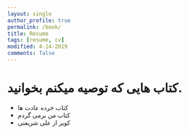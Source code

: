 ```yaml
---
layout: single
author_profile: true
permalink: /book/
title: Resume
tags: [resume, cv]
modified: 4-14-2019
comments: false
---
```



# کتاب هایی که توصیه میکنم بخوانید.

- کتاب خرده عادت ها 
- کتاب من برمی گردم
- کویر از علی شریعتی 







<!-- <iframe width="1691" height="680" src="https://www.youtube.com/embed/LOTtWzX3Wp4" title="The STRANGE Reason He's The World's Best Climber" frameborder="0" allow="accelerometer; autoplay; clipboard-write; encrypted-media; gyroscope; picture-in-picture" allowfullscreen></iframe>


|  Number | Name |
|---------|------|
|1        | Ali  | -->
